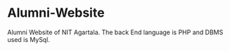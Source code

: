 # Alumni-Website
Alumni Website of NIT Agartala. The back End language is PHP and DBMS used is MySql.
